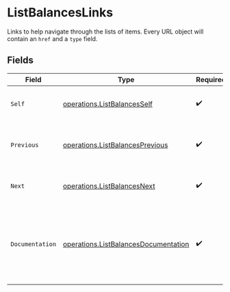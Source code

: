 # ListBalancesLinks

Links to help navigate through the lists of items. Every URL object will contain an `href` and a `type` field.


## Fields

| Field                                                                                        | Type                                                                                         | Required                                                                                     | Description                                                                                  |
| -------------------------------------------------------------------------------------------- | -------------------------------------------------------------------------------------------- | -------------------------------------------------------------------------------------------- | -------------------------------------------------------------------------------------------- |
| `Self`                                                                                       | [operations.ListBalancesSelf](../../models/operations/listbalancesself.md)                   | :heavy_check_mark:                                                                           | The URL to the current set of items.                                                         |
| `Previous`                                                                                   | [operations.ListBalancesPrevious](../../models/operations/listbalancesprevious.md)           | :heavy_check_mark:                                                                           | The previous set of items, if available.                                                     |
| `Next`                                                                                       | [operations.ListBalancesNext](../../models/operations/listbalancesnext.md)                   | :heavy_check_mark:                                                                           | The next set of items, if available.                                                         |
| `Documentation`                                                                              | [operations.ListBalancesDocumentation](../../models/operations/listbalancesdocumentation.md) | :heavy_check_mark:                                                                           | In v2 endpoints, URLs are commonly represented as objects with an `href` and `type` field.   |